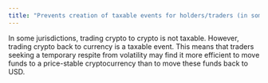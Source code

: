 ```yaml
---
title: "Prevents creation of taxable events for holders/traders (in some jurisdictions)"
---
```

In some jurisdictions, trading crypto to crypto is not taxable. However, trading crypto back to currency is a taxable event. This means that traders seeking a temporary respite from volatility may find it more efficient to move funds to a price-stable cryptocurrency than to move these funds back to USD.
